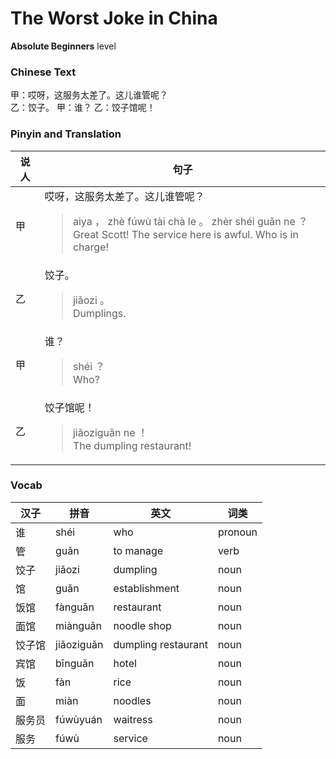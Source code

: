 # The Worst Joke in China
**Absolute Beginners** level
### Chinese Text
甲：哎呀，这服务太差了。这儿谁管呢？<br />乙：饺子。
甲：谁？
乙：饺子馆呢！

### Pinyin and Translation
|说人|句子|
|----|----|
|甲|哎呀，这服务太差了。这儿谁管呢？<blockquote>aiya ， zhè fúwù tài chà le 。 zhèr shéi guǎn ne ？<br />Great Scott! The service here is awful. Who is in charge!</blockquote>|
|乙|饺子。<blockquote>jiǎozi 。<br />Dumplings.</blockquote>|
|甲|谁？<blockquote>shéi ？<br />Who?</blockquote>|
|乙|饺子馆呢！<blockquote>jiǎoziguǎn ne ！<br />The dumpling restaurant!</blockquote>|
### Vocab
|汉子|拼音|英文|词类|
|----|----|----|----|
|谁|shéi|who|pronoun|
|管|guǎn|to manage|verb|
|饺子|jiǎozi|dumpling|noun|
|馆|guǎn|establishment|noun|
|饭馆|fànguǎn|restaurant|noun|
|面馆|miànguǎn|noodle shop|noun|
|饺子馆|jiǎoziguǎn|dumpling restaurant|noun|
|宾馆|bīnguǎn|hotel|noun|
|饭|fàn|rice|noun|
|面|miàn|noodles|noun|
|服务员|fúwùyuán|waitress|noun|
|服务|fúwù|service|noun|